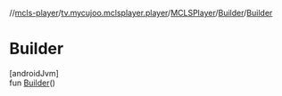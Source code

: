 //[mcls-player](../../../../index.md)/[tv.mycujoo.mclsplayer.player](../../index.md)/[MCLSPlayer](../index.md)/[Builder](index.md)/[Builder](-builder.md)

# Builder

[androidJvm]\
fun [Builder](-builder.md)()
